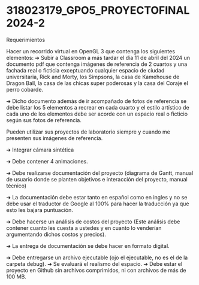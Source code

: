 # 318023179_GPO5_PROYECTOFINAL2024-2

Requerimientos

Hacer un recorrido virtual en OpenGL 3 que contenga los siguientes elementos:
➔ Subir a Classroom a más tardar el día 11 de abril del 2024 un documento pdf
que contenga imágenes de referencia de 2 cuartos y una fachada real o
ficticia exceptuando cualquier espacio de ciudad universitaria, Rick and
Morty, los Simpsons, la casa de Kamehouse de Dragon Ball, la casa de las
chicas super poderosas y la casa del Coraje el perro cobarde.

➔ Dicho documento además de ir acompañado de fotos de referencia se debe
listar los 5 elementos a recrear en cada cuarto y el estilo artístico de cada
uno de los elementos debe ser acorde con un espacio real o ficticio según
sus fotos de referencia.

Pueden utilizar sus proyectos de laboratorio siempre y cuando me presenten
sus imágenes de referencia.

➔ Integrar cámara sintética

➔ Debe contener 4 animaciones.

➔ Debe realizarse documentación del proyecto (diagrama de Gantt, manual de
usuario donde se planten objetivos e interacción del proyecto, manual
técnico)

➔ La documentación debe estar tanto en español como en ingles y no se debe
usar el traductor de Google al 100% para hacer la traducción ya que esto les
bajara puntuación.

➔ Debe hacerse un análisis de costos del proyecto (Este análisis debe contener
cuanto les cuesta a ustedes y en cuanto lo venderían argumentando dichos
costos y precios).

➔ La entrega de documentación se debe hacer en formato digital.

➔ Debe entregarse un archivo ejecutable (ojo el ejecutable, no es el de la
carpeta debug).
➔ Se evaluará el realismo del espacio.
➔ Debe estar el proyecto en Github sin archivos comprimidos, ni con archivos
de más de 100 MB.
